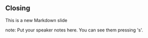 ##  Closing

This is a new Markdown slide

note:
    Put your speaker notes here.
    You can see them pressing 's'.
